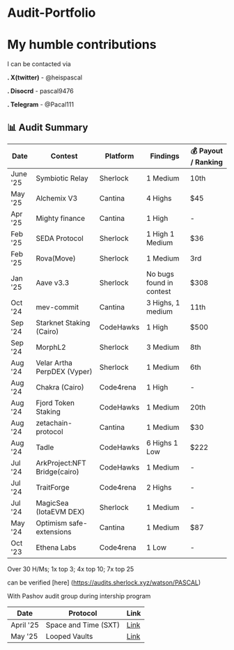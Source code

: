 # Audit-Portfolio
# My humble contributions 

I can be contacted via 

**. X(twitter)** - @heispascal

**. Disocrd** - pascal9476

**. Telegram** - @Pacal111

## 📊 Audit Summary

| Date         | Contest                     | Platform     |  Findings                     | 💰 Payout / Ranking   |
|--------------|-----------------------------|--------------|-------------------------------|-------------|
| June '25     | Symbiotic Relay             | Sherlock     | 1 Medium                      | 10th        |
| May '25      | Alchemix V3                 | Cantina      | 4 Highs                       | $45         |
| Apr '25      | Mighty finance              | Cantina      | 1 High                        |  -          |
| Feb '25      | SEDA Protocol               | Sherlock     | 1 High  1 Medium              | $36         |
| Feb '25      | Rova(Move)                  | Sherlock     | 1 Medium                      | 3rd         |
| Jan '25      | Aave v3.3                   | Sherlock     | No bugs found in contest      | $308        |
| Oct '24      | mev-commit                  | Cantina      | 3 Highs, 1 medium             | 11th        |
| Sep '24      | Starknet Staking (Cairo)    | CodeHawks    | 1 High                        | $500        |
| Sep '24      | MorphL2                     | Sherlock     | 3 Medium                      | 8th         |
| Aug '24      | Velar Artha PerpDEX (Vyper) | Sherlock     | 1 Medium                      | 6th         |
| Aug '24      | Chakra (Cairo)              | Code4rena    | 1 High                        |    -        |
| Aug '24      | Fjord Token Staking         | CodeHawks    | 1 Medium                      | 20th        |
| Aug '24      | zetachain-protocol          | Cantina      | 1 Medium                      | $30         |
| Aug '24      | Tadle                       | CodeHawks    | 6 Highs 1 Low                 | $222        |
| Jul '24      | ArkProject:NFT Bridge(cairo)| CodeHawks    | 1 Medium                      |     -       |
| Jul '24      | TraitForge                  | Code4rena    | 2 Highs                       |     -       |
| Jul '24      | MagicSea (IotaEVM DEX)      | Sherlock     | 1 Medium                      |     -       |
| May '24      | Optimism safe-extensions    | Cantina      | 1 Medium                      | $87         |
| Oct '23      | Ethena Labs                 | Code4rena    | 1 Low                         |     -       |

Over 30 H/Ms; 1x top 3; 4x top 10; 7x top 25

can be verified [here] (https://audits.sherlock.xyz/watson/PASCAL)

With Pashov audit group during intership program

|     Date     |       Protocol      | Link |
|--------------|---------------------|------|
| April '25    | Space and Time (SXT)| [Link](https://cantina.xyz/code/3cc30b66-1cba-4044-968f-a0817cd7bf83/audits/SXT-security-review_2025-03-31.pdf)
| May '25      | Looped Vaults       | [Link](https://github.com/pashov/audits/blob/master/team/pdf/LoopVaults-security-review_2025-04-30.pdf)




